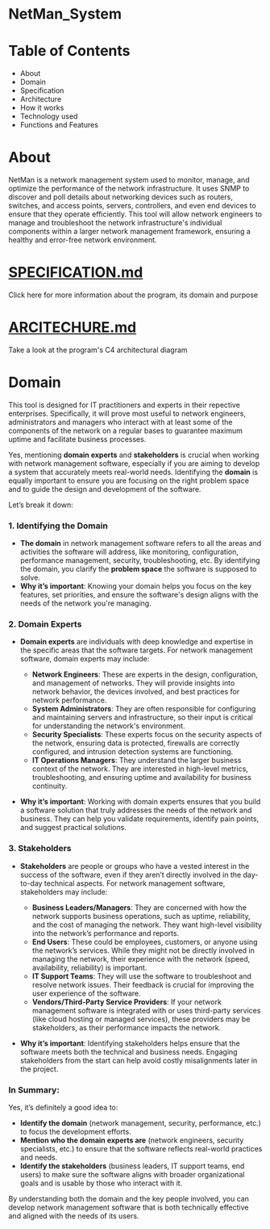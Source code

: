 # NetMan_System
# Table of Contents
- About
- Domain
- Specification
- Architecture
- How it works
- Technology used
- Functions and Features
# About
NetMan is a network management system used to monitor, manage, and optimize the performance of the network infrastructure. It uses SNMP to discover and poll details about networking devices such as routers, switches, and access points, servers, controllers, and even end devices to ensure that they operate efficiently. This tool will allow network engineers to manage and troubleshoot the network infrastructure's individual components within a larger network management framework, ensuring a healthy and error-free network environment.

# [SPECIFICATION.md](https://github.com/simnikiwe-nick-hlope-77/NetMan_System/blob/master/SPECIFICATION.md)
Click here for more information about the program, its domain and purpose
# [ARCITECHURE.md](https://github.com/simnikiwe-nick-hlope-77/NetMan_System/blob/master/ARCHITECTURE.md)
Take a look at the program's C4 architectural diagram
# Domain
This tool is designed for IT practitioners and experts in their repective enterprises. Specifically, it will prove most useful to network engineers, administrators and managers who interact with at least some of the components of the network on a regular bases to guarantee maximum uptime and facilitate business processes.









Yes, mentioning **domain experts** and **stakeholders** is crucial when working with network management software, especially if you are aiming to develop a system that accurately meets real-world needs. Identifying the **domain** is equally important to ensure you are focusing on the right problem space and to guide the design and development of the software.

Let’s break it down:

### 1. **Identifying the Domain**
   - **The domain** in network management software refers to all the areas and activities the software will address, like monitoring, configuration, performance management, security, troubleshooting, etc. By identifying the domain, you clarify the **problem space** the software is supposed to solve.
   - **Why it’s important**: Knowing your domain helps you focus on the key features, set priorities, and ensure the software's design aligns with the needs of the network you're managing.

### 2. **Domain Experts**
   - **Domain experts** are individuals with deep knowledge and expertise in the specific areas that the software targets. For network management software, domain experts may include:
     - **Network Engineers**: These are experts in the design, configuration, and management of networks. They will provide insights into network behavior, the devices involved, and best practices for network performance.
     - **System Administrators**: They are often responsible for configuring and maintaining servers and infrastructure, so their input is critical for understanding the network's environment.
     - **Security Specialists**: These experts focus on the security aspects of the network, ensuring data is protected, firewalls are correctly configured, and intrusion detection systems are functioning.
     - **IT Operations Managers**: They understand the larger business context of the network. They are interested in high-level metrics, troubleshooting, and ensuring uptime and availability for business continuity.

   - **Why it’s important**: Working with domain experts ensures that you build a software solution that truly addresses the needs of the network and business. They can help you validate requirements, identify pain points, and suggest practical solutions.

### 3. **Stakeholders**
   - **Stakeholders** are people or groups who have a vested interest in the success of the software, even if they aren’t directly involved in the day-to-day technical aspects. For network management software, stakeholders may include:
     - **Business Leaders/Managers**: They are concerned with how the network supports business operations, such as uptime, reliability, and the cost of managing the network. They want high-level visibility into the network’s performance and reports.
     - **End Users**: These could be employees, customers, or anyone using the network’s services. While they might not be directly involved in managing the network, their experience with the network (speed, availability, reliability) is important.
     - **IT Support Teams**: They will use the software to troubleshoot and resolve network issues. Their feedback is crucial for improving the user experience of the software.
     - **Vendors/Third-Party Service Providers**: If your network management software is integrated with or uses third-party services (like cloud hosting or managed services), these providers may be stakeholders, as their performance impacts the network.

   - **Why it’s important**: Identifying stakeholders helps ensure that the software meets both the technical and business needs. Engaging stakeholders from the start can help avoid costly misalignments later in the project.

### In Summary:
Yes, it’s definitely a good idea to:
- **Identify the domain** (network management, security, performance, etc.) to focus the development efforts.
- **Mention who the domain experts are** (network engineers, security specialists, etc.) to ensure that the software reflects real-world practices and needs.
- **Identify the stakeholders** (business leaders, IT support teams, end users) to make sure the software aligns with broader organizational goals and is usable by those who interact with it.

By understanding both the domain and the key people involved, you can develop network management software that is both technically effective and aligned with the needs of its users.
